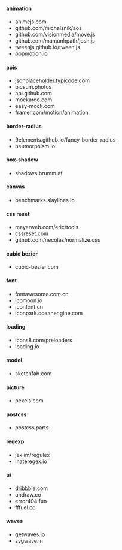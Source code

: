 #### animation

- animejs.com
- github.com/michalsnik/aos
- github.com/visionmedia/move.js
- github.com/mamunhpath/josh.js
- tweenjs.github.io/tween.js
- popmotion.io

#### apis

- jsonplaceholder.typicode.com
- picsum.photos
- api.github.com
- mockaroo.com
- easy-mock.com
- framer.com/motion/animation

#### border-radius

- 9elements.github.io/fancy-border-radius
- neumorphism.io

#### box-shadow

- shadows.brumm.af

#### canvas

- benchmarks.slaylines.io

#### css reset

- meyerweb.com/eric/tools
- cssreset.com
- github.com/necolas/normalize.css

#### cubic bezier

- cubic-bezier.com

#### font

- fontawesome.com.cn
- icomoon.io
- iconfont.cn
- iconpark.oceanengine.com

#### loading

- icons8.com/preloaders
- loading.io

#### model

- sketchfab.com

#### picture

- pexels.com

#### postcss

- postcss.parts

#### regexp

- jex.im/regulex
- ihateregex.io

#### ui

- dribbble.com
- undraw.co
- error404.fun
- fffuel.co

#### waves

- getwaves.io
- svgwave.in